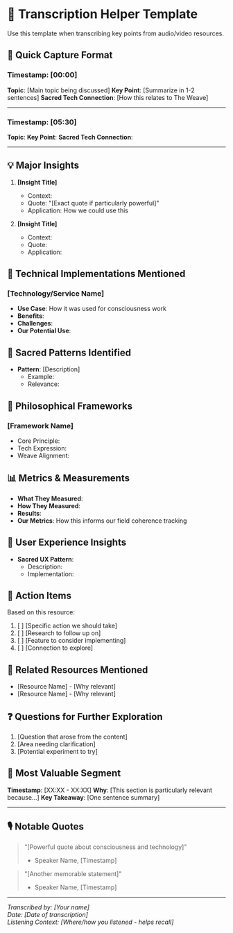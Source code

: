 # 📝 Transcription Helper Template

Use this template when transcribing key points from audio/video resources.

## 🎯 Quick Capture Format

### Timestamp: [00:00]
**Topic**: [Main topic being discussed]
**Key Point**: [Summarize in 1-2 sentences]
**Sacred Tech Connection**: [How this relates to The Weave]

---

### Timestamp: [05:30]
**Topic**: 
**Key Point**: 
**Sacred Tech Connection**: 

---

## 💡 Major Insights

1. **[Insight Title]**
   - Context: 
   - Quote: "[Exact quote if particularly powerful]"
   - Application: How we could use this

2. **[Insight Title]**
   - Context:
   - Quote: 
   - Application:

## 🔧 Technical Implementations Mentioned

### [Technology/Service Name]
- **Use Case**: How it was used for consciousness work
- **Benefits**: 
- **Challenges**: 
- **Our Potential Use**: 

## 🌟 Sacred Patterns Identified

- **Pattern**: [Description]
  - Example: 
  - Relevance: 

## 💭 Philosophical Frameworks

### [Framework Name]
- Core Principle: 
- Tech Expression: 
- Weave Alignment: 

## 📊 Metrics & Measurements

- **What They Measured**: 
- **How They Measured**: 
- **Results**: 
- **Our Metrics**: How this informs our field coherence tracking

## 🎨 User Experience Insights

- **Sacred UX Pattern**: 
  - Description: 
  - Implementation: 

## 🚀 Action Items

Based on this resource:
1. [ ] [Specific action we should take]
2. [ ] [Research to follow up on]
3. [ ] [Feature to consider implementing]
4. [ ] [Connection to explore]

## 🔗 Related Resources Mentioned

- [Resource Name] - [Why relevant]
- [Resource Name] - [Why relevant]

## ❓ Questions for Further Exploration

1. [Question that arose from the content]
2. [Area needing clarification]
3. [Potential experiment to try]

## 📌 Most Valuable Segment

**Timestamp**: [XX:XX - XX:XX]
**Why**: [This section is particularly relevant because...]
**Key Takeaway**: [One sentence summary]

---

## 🎙️ Notable Quotes

> "[Powerful quote about consciousness and technology]"
> - Speaker Name, [Timestamp]

> "[Another memorable statement]"
> - Speaker Name, [Timestamp]

---

*Transcribed by: [Your name]*  
*Date: [Date of transcription]*  
*Listening Context: [Where/how you listened - helps recall]*
